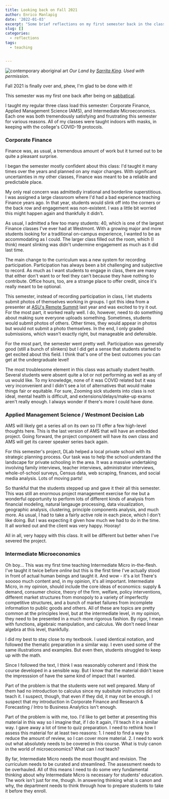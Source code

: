 ```yaml
---
title: Looking back on Fall 2021
author: Enrico Manlapig
date: '2022-01-03'
excerpt: "Some brief reflections on my first semester back in the classroom after my sabbatical"
slug: []
categories:
  - reflections
tags:
  - teaching


---
```



![contemporary aboriginal art](featured.png) *Our Land by [Sarrita King](https://artisticsolutionsgroup.com.au/). Used with permission.*



Fall 2021 is finally over and, phew, I'm glad to be done with it!  

This semester was my first one back after being on [sabbatical](../sabbatical-thoughts). 

I taught my regular three class load this semester: Corporate Finance, Applied Management Science (AMS), and Intermediate Microeconomics.  Each one was both tremendously satisfying and frustrating this semester for various reasons. All of my classes were taught indoors with masks, in keeping with the college's COVID-19 protocols.


### Corporate Finance

Finance was, as usual, a tremendous amount of work but it turned out to be quite a pleasant surprise.

I began the semester mostly confident about this class:  I'd taught it many times over the years and planned on any major changes.  With significant uncertainties in my other classes, Finance was meant to be a reliable and predictable place.  

My only real concern was admittedly irrational and borderline superstitious.  I was assigned a large classroom where I'd had a bad experience teaching Finance years ago.  In that year, students would slink off into the corners or the back row and engagement was non-existent.  I was a little bit worried this might happen again and thankfully it didn't.

As usual, I admitted a few too many students: 40, which is one of the largest Finance classes I've ever had at Westmont.  With a growing major and more students looking for a traditional on-campus experience, I wanted to be as accommodating as I could.  The larger class filled out the room, which (I think) meant slinking was didn't undermine engagement as much as it did last time.

The main change to the curriculum was a new system for recording participation.  Participation has always been a bit challenging and subjective to record.  As much as I want students to engage in class, there are many that either don't want to or feel they can't because they have nothing to contribute.  Office hours, too, are a strange place to offer credit, since it's really meant to be optional. 

This semester, instead of recording participation in class, I let students submit photos of themselves working in groups.  I got this idea from a presenter at [ASU's Remote Summit](https://www.theremotesummit.org/) last year and was excited to try it out. For the most part, it worked really well.  I do, however, need to do something about making sure everyone uploads something. Sometimes, students would submit photos of others. Other times, they would appear in photos but would not submit a photo themselves.  In the end, I only graded submissions, which wasn't exactly right, but manageable and defensible.

For the most part, the semester went pretty well.  Participation was generally good (still a bunch of slinkers) but I did get a sense that students started to get excited about this field. I think that's one of the best outcomes you can get at the undergraduate level!

The most troublesome element in this class was actually student health. Several students were absent quite a lot or not performing as well as any of us would like.  To my knowledge, none of it was COVID related but it was very inconvenient and I didn't see a lot of alternatives that would make things fair or equitable. For sure, Zooming sick students into class is not ideal, mental health is difficult, and extensions/delays/make-up exams aren't really enough.  I always wonder if there's more I could have done.


### Applied Management Science / Westmont Decision Lab

AMS will likely get a series all on its own so I'll offer a few high-level thoughts here.  This is the last version of AMS that will have an embedded project. Going forward, the project component will have its own class and AMS will get its career speaker series back again.

For this semester's project, DLab helped a local private school with its strategic planning process.  Our task was to help the school understand the landscape for private schooling in the area. It was a massive undertaking involving family interviews, teacher interviews, administrator interviews, whole-of-school surveys, Census data, web scraping, finances, and social media analysis.  Lots of moving parts! 

So thankful that the students stepped up and gave it their all this semester. This was still an enormous project management exercise for me but a wonderful opportunity to perform lots of different kinds of analysis from financial modeling, natural langauge processing, data visualization, geographic analysis, clustering, principle components analysis, and much more.  As usual, I had to take a fairly active role in each piece, which I don't like doing.  But I was expecting it given how much we had to do in the time.  It all worked out and the client was very happy. Hooray!

All in all, very happy with this class. It will be different but better when I've severed the project.


### Intermediate Microeconomics

Oh boy... This was my first time teaching Intermediate Micro in-the-flesh.  I've taught it twice before *online* but this is the first time I've actually stood in front of actual human beings and taught it.  And wow - it's a lot  There's sooooo much content and, in my opinion, it's all important.  Intermediate Micro, in my opinion, should include the core ideas of economics: supply & demand, consumer choice, theory of the firm, welfare, policy interventions, different market structures from monopoly to a variety of imperfectly competitive structures, and a bunch of market failures from incomplete information to public goods and others. All of these are topics are pretty common at the principles level, but at the intermediate level, in my opinion, they need to be presented in a much more rigorous fashion.  By rigor, I mean with functions, algebraic manipulation, and calculus. We don't need linear algebra at this level, thankfully.

I did my best to stay close to my textbook.  I used identical notation, and followed the thematic preparation in a similar way.  I even used some of the same illustrations and examples.  But even then, students struggled to keep up with the math.

Since I followed the text, I think I was reasonably coherent and I think the course developed in a sensible way. But I know that the material didn't leave the impresssion of have the same kind of impact that I wanted.  

Part of the problem is that the students were not well prepared.  Many of them had no introduction to calculus since my subsitute instructors did not teach it. I suspect, though, that even if they did, it may not be enough.  I suspect that my introduction in Corporate Finance and Research & Forecasting / Intro to Business Analytics isn't enough. 

Part of the problem is with me, too. I'd like to get better at presenting this material in this way so I imagine that, if I do it again, I'll teach it in a similar way. I gave away a lot of time to quiz preparation.  I need to rethink how I assess this material for at least two reasons: 1. I need to find a way to reduce the amount of review, so I can cover more material.  2. I need to work out what absolutely needs to be covered in this course. What is truly canon in the world of microeconomics? What can I *not* teach?

By far, Intermediate Micro needs the most thought and revision. The curriculum needs to be curated and streamlined. The assessment needs to be overhauled. All of this means I need to do some very fundamental thinking about why Intermediate Micro is necessary for students' education. The work isn't just for me, though. In answering thinking what is canon and why, the department needs to think through how to prepare students to take it before they enroll.  
